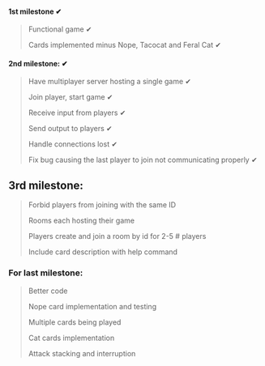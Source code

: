 #### 1st milestone ✔
> Functional game ✔
> 
> Cards implemented minus Nope, Tacocat and Feral Cat ✔

#### 2nd milestone:  ✔
> Have multiplayer server hosting a single game ✔
> 
> Join player, start game ✔
> 
> Receive input from players ✔
> 
> Send output to players ✔
> 
> Handle connections lost  ✔
> 
> Fix bug causing the last player to join not communicating properly ✔

## 3rd milestone:
> Forbid players from joining with the same ID
>
> Rooms each hosting their game
> 
> Players create and join a room by id for 2-5 # players
>
> Include card description with help command

### For last milestone:
> Better code
>
> Nope card implementation and testing
> 
> Multiple cards being played
>
> Cat cards implementation
> 
> Attack stacking and interruption




